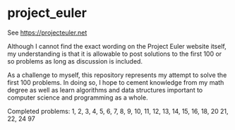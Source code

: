 # project_euler

See https://projecteuler.net

Although I cannot find the exact wording on the Project Euler website itself,
my understanding is that it is allowable to post solutions to the first 100 or
so problems as long as discussion is included. 

As a challenge to myself, this repository represents my attempt to solve the
first 100 problems. In doing so, I hope to cement knowledge from my math degree
as well as learn algorithms and data structures important to computer science
and programming as a whole.

Completed problems: 1, 2, 3, 4, 5, 6, 7, 8, 9, 10, 
                    11, 12, 13, 14, 15, 16, 18, 20
                    21, 22, 24
                    97
